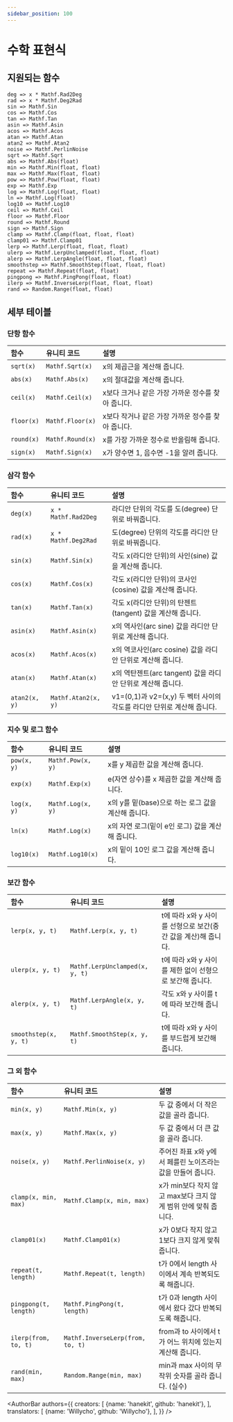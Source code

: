 ```yaml
---
sidebar_position: 100
---
```


# 수학 표현식

## 지원되는 함수

```
deg => x * Mathf.Rad2Deg
rad => x * Mathf.Deg2Rad
sin => Mathf.Sin
cos => Mathf.Cos
tan => Mathf.Tan
asin => Mathf.Asin
acos => Mathf.Acos
atan => Mathf.Atan
atan2 => Mathf.Atan2
noise => Mathf.PerlinNoise
sqrt => Mathf.Sqrt
abs => Mathf.Abs(float)
min => Mathf.Min(float, float)
max => Mathf.Max(float, float)
pow => Mathf.Pow(float, float)
exp => Mathf.Exp
log => Mathf.Log(float, float)
ln => Mathf.Log(float)
log10 => Mathf.Log10
ceil => Mathf.Ceil
floor => Mathf.Floor
round => Mathf.Round
sign => Mathf.Sign
clamp => Mathf.Clamp(float, float, float)
clamp01 => Mathf.Clamp01
lerp => Mathf.Lerp(float, float, float)
ulerp => Mathf.LerpUnclamped(float, float, float)
alerp => Mathf.LerpAngle(float, float, float)
smoothstep => Mathf.SmoothStep(float, float, float)
repeat => Mathf.Repeat(float, float)
pingpong => Mathf.PingPong(float, float)
ilerp => Mathf.InverseLerp(float, float, float)
rand => Random.Range(float, float)
```

## 세부 테이블

### 단항 함수

| 함수       | 유니티 코드      | 설명                                              |
|:---------- |:---------------- |:------------------------------------------------- |
| `sqrt(x)`  | `Mathf.Sqrt(x)`  | x의 제곱근을 계산해 줍니다.                       |
| `abs(x)`   | `Mathf.Abs(x)`   | x의 절대값을 계산해 줍니다.                       |
| `ceil(x)`  | `Mathf.Ceil(x)`  | x보다 크거나 같은 가장 가까운 정수를 찾아 줍니다. |
| `floor(x)` | `Mathf.Floor(x)` | x보다 작거나 같은 가장 가까운 정수를 찾아 줍니다. |
| `round(x)` | `Mathf.Round(x)` | x를 가장 가까운 정수로 반올림해 줍니다.           |
| `sign(x)`  | `Mathf.Sign(x)`  | x가 양수면 1, 음수면 -1을 알려 줍니다.            |

### 삼각 함수

| 함수          | 유니티 코드         | 설명                                                                   |
|:------------- |:------------------- |:---------------------------------------------------------------------- |
| `deg(x)`      | `x * Mathf.Rad2Deg` | 라디안 단위의 각도를 도(degree) 단위로 바꿔줍니다.                     |
| `rad(x)`      | `x * Mathf.Deg2Rad` | 도(degree) 단위의 각도를 라디안 단위로 바꿔줍니다.                     |
| `sin(x)`      | `Mathf.Sin(x)`      | 각도 x(라디안 단위)의 사인(sine) 값을 계산해 줍니다.                   |
| `cos(x)`      | `Mathf.Cos(x)`      | 각도 x(라디안 단위)의 코사인(cosine) 값을 계산해 줍니다.               |
| `tan(x)`      | `Mathf.Tan(x)`      | 각도 x(라디안 단위)의 탄젠트(tangent) 값을 계산해 줍니다.              |
| `asin(x)`     | `Mathf.Asin(x)`     | x의 역사인(arc sine) 값을 라디안 단위로 계산해 줍니다.                 |
| `acos(x)`     | `Mathf.Acos(x)`     | x의 역코사인(arc cosine) 값을 라디안 단위로 계산해 줍니다.             |
| `atan(x)`     | `Mathf.Atan(x)`     | x의 역탄젠트(arc tangent) 값을 라디안 단위로 계산해 줍니다.            |
| `atan2(x, y)` | `Mathf.Atan2(x, y)` | v1=(0,1)과 v2=(x,y) 두 벡터 사이의 각도를 라디안 단위로 계산해 줍니다. |

### 지수 및 로그 함수

| 함수        | 유니티 코드       | 설명                                               |
|:----------- |:----------------- |:-------------------------------------------------- |
| `pow(x, y)` | `Mathf.Pow(x, y)` | x를 y 제곱한 값을 계산해 줍니다.                   |
| `exp(x)`    | `Mathf.Exp(x)`    | e(자연 상수)를 x 제곱한 값을 계산해 줍니다.        |
| `log(x, y)` | `Mathf.Log(x, y)` | x의 y를 밑(base)으로 하는 로그 값을 계산해 줍니다. |
| `ln(x)`     | `Mathf.Log(x)`    | x의 자연 로그(밑이 e인 로그) 값을 계산해 줍니다.   |
| `log10(x)`  | `Mathf.Log10(x)`  | x의 밑이 10인 로그 값을 계산해 줍니다.             |

### 보간 함수

| 함수                  | 유니티 코드                    | 설명                                                          |
|:--------------------- |:------------------------------ |:------------------------------------------------------------- |
| `lerp(x, y, t)`       | `Mathf.Lerp(x, y, t)`          | t에 따라 x와 y 사이를 선형으로 보간(중간 값을 계산)해 줍니다. |
| `ulerp(x, y, t)`      | `Mathf.LerpUnclamped(x, y, t)` | t에 따라 x와 y 사이를 제한 없이 선형으로 보간해 줍니다.       |
| `alerp(x, y, t)`      | `Mathf.LerpAngle(x, y, t)`     | 각도 x와 y 사이를 t에 따라 보간해 줍니다.                     |
| `smoothstep(x, y, t)` | `Mathf.SmoothStep(x, y, t)`    | t에 따라 x와 y 사이를 부드럽게 보간해 줍니다.                 |

### 그 외 함수

| 함수                  | 유니티 코드                      | 설명                                                           |
|:--------------------- |:-------------------------------- |:-------------------------------------------------------------- |
| `min(x, y)`           | `Mathf.Min(x, y)`                | 두 값 중에서 더 작은 값을 골라 줍니다.                         |
| `max(x, y)`           | `Mathf.Max(x, y)`                | 두 값 중에서 더 큰 값을 골라 줍니다.                           |
| `noise(x, y)`         | `Mathf.PerlinNoise(x, y)`        | 주어진 좌표 x와 y에서 페를린 노이즈라는 값을 만들어 줍니다.    |
| `clamp(x, min, max)`  | `Mathf.Clamp(x, min, max)`       | x가 min보다 작지 않고 max보다 크지 않게 범위 안에 맞춰 줍니다. |
| `clamp01(x)`          | `Mathf.Clamp01(x)`               | x가 0보다 작지 않고 1보다 크지 않게 맞춰 줍니다.               |
| `repeat(t, length)`   | `Mathf.Repeat(t, length)`        | t가 0에서 length 사이에서 계속 반복되도록 해줍니다.            |
| `pingpong(t, length)` | `Mathf.PingPong(t, length)`      | t가 0과 length 사이에서 왔다 갔다 반복되도록 해줍니다.         |
| `ilerp(from, to, t)`  | `Mathf.InverseLerp(from, to, t)` | from과 to 사이에서 t가 어느 위치에 있는지 계산해 줍니다.       |
| `rand(min, max)`      | `Random.Range(min, max)`         | min과 max 사이의 무작위 숫자를 골라 줍니다. (실수)             |

<AuthorBar authors={{
  creators: [
    {name: 'hanekit', github: 'hanekit'},
  ],
  translators: [
    {name: 'Willycho', github: 'Willycho'},
  ],
}} />
